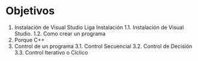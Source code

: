# Objetivos
1. Instalación de Visual Studio Liga Instalación
1.1. Instalación de Visual Studio.
1.2. Como crear un programa
2. Porque C++
3. Control de un programa
3.1. Control Secuencial
3.2. Control de Decisión
3.3. Control Iterativo o Cíclico
